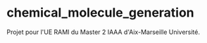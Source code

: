 # chemical_molecule_generation

Projet pour l'UE RAMI du Master 2 IAAA d'Aix-Marseille Université.


